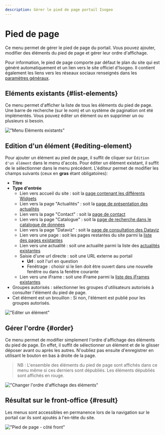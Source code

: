 ```yaml
---
description: Gérer le pied de page portail Isogeo
---
```

# Pied de page

Ce menu permet de gérer le pied de page du portail. Vous pouvez ajouter, modifier des éléments du pied de page et gérer leur ordre d'affichage.

Pour information, le pied de page comporte par défaut le plan du site qui est généré automatiquement et un lien vers le site officiel d'Isogeo. Il contient également les liens vers les réseaux sociaux renseignés dans les [paramètres généraux](/settings/general.md#social_network). 

## Eléments existants {#list-elements}

Ce menu permet d'afficher la liste de tous les éléments du pied de page. Une barre de recherche (sur le nom) et un système de pagination ont été implémentés. Vous pouvez éditer un élément ou en supprimer un ou plusieurs si besoin. 

!["Menu Eléments existants"](/assets/back_list_footer.png)

## Edition d'un élément {#editing-element}

Pour ajouter un élément au pied de page, il suffit de cliquer sur `Édition d'un élément` dans le menu d'accès. Pour éditer un élément existant, il suffit de le sélectionner dans le menu précédent.
L'éditeur permet de modifier les champs suivants (ceux en **gras** étant obligatoires):

* **Titre**
* **Type d'entrée**
    * Lien vers accueil du site : soit la [page contenant les différents Widgets](/homepage/titles.md)
    * Lien vers la page "Actualités" : soit la [page de présentation des actualités](/homepage/widgets/news.md)
    * Lien vers la page "Contact" : soit la [page de contact](/messages-recus/contacts.md)
    * Lien vers la page "Catalogue" : soit la [page de recherche dans le catalogue de données](/introduction.md)
    * Lien vers la page "Dataviz" : soit la [page de consultation des Dataviz](/dataviz/dataviz.md)
    * Lien vers une page : soit les pages restantes du site parmi la [liste des pages existantes](/pages-iframes/pages.md)
    * Lien vers une actualité : soit une actualité parmi la liste des [actualités existantes](/homepage/widgets/news.md)
    * Saisie d'une url directe : soit une URL externe au portail
        * **Url** : soit l'url en question
        * Fenêtrage : choisir si le lien doit être ouvert dans une nouvelle fenêtre ou dans la fenêtre courante
    * Lien vers une iFrame : soit une iFrame parmi la [liste des iFrames existantes](/pages-iframes/iframes.md)
* Groupes autorisés : sélectionner les groupes d'utilisateurs autorisés à consulter l'élément du pied de page.
* Cet élément est un brouillon : Si non, l'élément est publié pour les groupes autorisés.

!["Editer un élément"](/assets/back_edit_footer.png)

## Gérer l'ordre {#order}

Ce menu permet de modifier simplement l'ordre d'affichage des éléments du pied de page. En effet, il suffit de sélectionner un élément et de le glisser déposer avant ou après les autres.
N'oubliez pas ensuite d'enregistrer en utilisant le bouton <i class="ti-save"></i> en bas à droite de la page.

> NB : L'ensemble des éléments du pied de page sont affichés dans ce menu même si ces derniers sont dépubliés. Les éléments dépubliés sont affichés en rouge.

!["Changer l'ordre d'affichage des éléments"](/assets/back_order_footer.png)

## Résultat sur le front-office {#result}

Les menus sont accessibles en permanence lors de la navigation sur le portail car ils sont ajoutés à l'en-tête du site.

!["Pied de page - côté front"](/assets/front_footer.png)